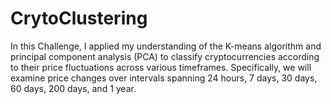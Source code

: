 # CrytoClustering

In this Challenge, I applied my understanding of the K-means algorithm and principal component analysis (PCA) to classify cryptocurrencies according to their price fluctuations across various timeframes. Specifically, we will examine price changes over intervals spanning 24 hours, 7 days, 30 days, 60 days, 200 days, and 1 year.